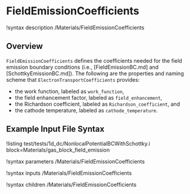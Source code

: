 # FieldEmissionCoefficients

!syntax description /Materials/FieldEmissionCoefficients

## Overview

`FieldEmissionCoefficients` defines the coefficients needed for the field emission boundary conditions (i.e., [FieldEmissionBC.md] and [SchottkyEmissionBC.md]). The following are the properties and naming scheme that `ElectronTransportCoefficients` provides:

- the work function, labeled as `work_function`,
- the field enhancement factor, labeled as `field_enhancement`,
- the Richardson coefficient, labeled as `Richardson_coefficient`, and
- the cathode temperature, labeled as `cathode_temperature`.


## Example Input File Syntax

!listing test/tests/1d_dc/NonlocalPotentialBCWithSchottky.i block=Materials/gas_block_field_emission

!syntax parameters /Materials/FieldEmissionCoefficients

!syntax inputs /Materials/FieldEmissionCoefficients

!syntax children /Materials/FieldEmissionCoefficients
